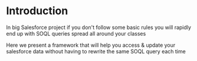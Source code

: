 # Introduction

In big Salesforce project if you don't follow some basic rules you will rapidly end up with SOQL queries spread all around your classes

Here we present a framework that will help you access & update your salesforce data without having to rewrite the same SOQL query each time
